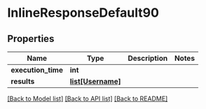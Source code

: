 # InlineResponseDefault90

## Properties
Name | Type | Description | Notes
------------ | ------------- | ------------- | -------------
**execution_time** | **int** |  | 
**results** | [**list[Username]**](Username.md) |  | 

[[Back to Model list]](../README.md#documentation-for-models) [[Back to API list]](../README.md#documentation-for-api-endpoints) [[Back to README]](../README.md)

